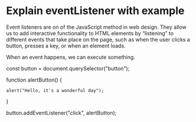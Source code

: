 # Explain eventListener with example  

Event listeners are on of the JavaScript method in web design. They allow us to add interactive functionality to HTML elements by “listening” to different events that take place on the page, such as when the user clicks a button, presses a key, or when an element loads.

When an event happens, we can execute something.

const button = document.querySelector("button");


function alertButton() {

    alert("Hello, it's a wonderful day");
}

button.addEventListener("click", alertButton);